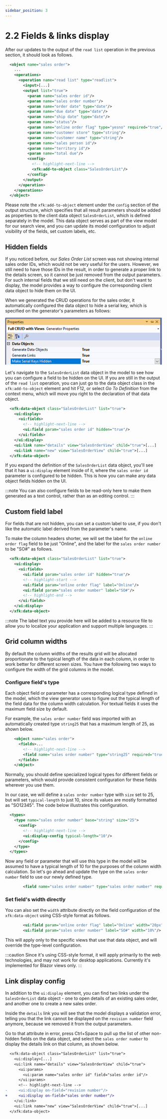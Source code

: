 ```yaml
---
sidebar_position: 3
---
```


# 2.2 Fields & links display

After our updates to the output of the `read list` operation in the previous section, it should look as follows.

```xml title="sales_order.xom"
  <object name="sales order">
    ...
    <operations>
      <operation name="read list" type="readlist">
        <input>[...]
        <output list="true">
          <param name="sales order id"/>
          <param name="sales order number"/>
          <param name="order date" type="date"/>
          <param name="due date" type="date"/>
          <param name="ship date" type="date"/>
          <param name="status"/>
          <param name="online order flag" type="yesno" required="true"/>
          <param name="customer store" type="string"/>
          <param name="customer name" type="string"/>
          <param name="sales person id"/>
          <param name="territory id"/>
          <param name="total due"/>
          <config>
            <!-- highlight-next-line -->
            <xfk:add-to-object class="SalesOrderList"/>
          </config>
        </output>
      </operation>
    </operations>
  </object>
```

Please note the `xfk:add-to-object` element under the `config` section of the output structure, which specifies that all result parameters should be added as properties to the client data object `SalesOrderList`, which is defined separately in the model. This data object serves as part of the view model for our search view, and you can update its model configuration to adjust visibility of the fields, set custom labels, etc.


## Hidden fields

If you noticed before, our *Sales Order List* screen was not showing internal sales order IDs, which would not be very useful for the users. However, we still need to have those IDs in the result, in order to generate a proper link to the details screen, so it cannot be just removed from the output parameters. For such internal fields that we still need on the client, but don't want to display, the model provides a way to configure the corresponding client data object to hide them on the UI.

When we generated the CRUD operations for the sales order, it automatically configured the data object to hide a serial key, which is specified on the generator's parameters as follows:

![Serial keys](img2/serial-keys.png)

Let's navigate to the `SalesOrderList` data object in the model to see how you can configure a field to be hidden on the UI. If you are still in the output of the `read list` operation, you can just go to the data object class in the `xfk:add-to-object` element and hit F12, or select *Go To Definition* from the context menu, which will move you right to the declaration of that data object.

```xml title="sales_order.xom"
  <xfk:data-object class="SalesOrderList" list="true">
    <ui:display>
      <ui:fields>
        <!-- highlight-next-line -->
        <ui:field param="sales order id" hidden="true"/>
      </ui:fields>
    </ui:display>
    <ui:link name="details" view="SalesOrderView" child="true">[...]
    <ui:link name="new" view="SalesOrderView" child="true">[...]
  </xfk:data-object>
```

If you expand the definition of the `SalesOrderList` data object, you'll see that it has a `ui:display` element inside of it, where the `sales order id` parameter is configured to be hidden. This is how you can make any data object fields hidden on the UI.

:::note
You can also configure fields to be read-only here to make them generated as a text control, rather than as an editing control.
:::

## Custom field label

For fields that are not hidden, you can set a custom label to use, if you don't like the automatic label derived from the parameter's name.

To make the column headers shorter, we will set the label for the `online order flag` field to be just "Online", and the label for the `sales order number` to be "SO#" as follows.

```xml title="sales_order.xom"
  <xfk:data-object class="SalesOrderList" list="true">
    <ui:display>
      <ui:fields>
        <ui:field param="sales order id" hidden="true"/>
        <!-- highlight-start -->
        <ui:field param="online order flag" label="Online"/>
        <ui:field param="sales order number" label="SO#"/>
        <!-- highlight-end -->
      </ui:fields>
    </ui:display>
  </xfk:data-object>
```

:::note
The label text you provide here will be added to a resource file to allow you to localize your application and support multiple languages.
:::

## Grid column widths

By default the column widths of the results grid will be allocated proportionate to the typical length of the data in each column, in order to work better for different screen sizes. You have the following two ways to configure the width of the grid columns in the model.

### Configure field's type

Each object field or parameter has a corresponding logical type defined in the model, which the view generator uses to figure out the typical length of the field data for the column width calculation. For textual fields it uses the maximum field size by default.

For example, the `sales order number` field was imported with an automatically created type `string25` that has a maximum length of 25, as shown below.

```xml
    <object name="sales order">
      <fields>...
        <!-- highlight-next-line -->
        <field name="sales order number" type="string25" required="true">[...]
      </fields>
    </object>
```

Normally, you should define specialized logical types for different fields or parameters, which would provide consistent configuration for these fields wherever you use them.

In our case, we will define a `sales order number` type with `size` set to 25, but will set `typical-length` to just 10, since its values are mostly formatted as "SO12345". The code below illustrates this configuration.

```xml
  <types>
    <type name="sales order number" base="string" size="25">
      <config>
        <!-- highlight-next-line -->
        <ui:display-config typical-length="10"/>
      </config>
    </type>
  </types>
```

Now any field or parameter that will use this type in the model will be assumed to have a typical length of 10 for the purposes of the column width calculation. So let's go ahead and update the type on the `sales order number` field to use our newly defined type.

```xml
        <field name="sales order number" type="sales order number" required="true">[...]
```

### Set field's width directly

You can also set the `width` attribute directly on the field configuration of the `xfk:data-object` using CSS-style format as follows.

```xml
        <ui:field param="online order flag" label="Online" width="20px"/>
        <ui:field param="sales order number" label="SO#" width="10%"/>
```

This will apply only to the specific views that use that data object, and will override the type-level configuration.

:::caution
Since it's using CSS-style format, it will apply primarily to the web technologies, and may not work for desktop applications. Currently it's implemented for Blazor views only.
:::

## Link display config

In addition to the `ui:display` element, you can find two links under the `SalesOrderList` data object - one to open details of an existing sales order, and another one to create a new sales order.

Inside the `details` link you will see that the model displays a validation error, telling you that the link cannot be displayed on the `revision number` field anymore, because we removed it from the output parameters.

Go to that attribute in error, press Ctrl+Space to pull up the list of other non-hidden fields on the data object, and select the `sales order number` to display the details link on that column, as shown below.

```diff title="sales_order.xom"
  <xfk:data-object class="SalesOrderList" list="true">
    <ui:display>[...]
    <ui:link name="details" view="SalesOrderView" child="true">
      <ui:params>
        <ui:param name="sales order id" field="sales order id"/>
      </ui:params>
      <!-- highlight-next-line -->
-     <ui:display on-field="revision number"/>
+     <ui:display on-field="sales order number"/>
    </ui:link>
    <ui:link name="new" view="SalesOrderView" child="true">[...]
  </xfk:data-object>
```
